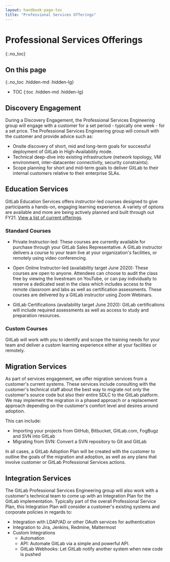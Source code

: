 ```yaml
---
layout: handbook-page-toc
title: "Professional Services Offerings"
---
```

# Professional Services Offerings
{:.no_toc}

## On this page
{:.no_toc .hidden-md .hidden-lg}

- TOC
{:toc .hidden-md .hidden-lg}

## Discovery Engagement

During a Discovery Engagement, the Professional Services Engineering group will engage with a customer for a set period - typically one week - for a set price.  The Professional Services Engineering group will consult with the customer and provide advice such as:

* Onsite discovery of short, mid and long-term goals for successful deployment of GitLab in High-Availability mode.
* Technical deep-dive into existing infrastructure (network topology, VM environment, inter-datacenter connectivity, security constraints).
* Scope planning for short and mid-term goals to deliver GitLab to their internal customers relative to their enterprise SLAs.

## Education Services

GitLab Education Services offers instructor-led courses designed to give participants a hands-on, engaging learning experience. A variety of options are available and more are being actively planned and built through out FY21. [View a list of current offerings](https://about.gitlab.com/services/education/).

### Standard Courses

* Private Instructor-led: These courses are currently available for purchase through your GitLab Sales Representative. A GitLab instructor delivers a course to your team live at your organization's facilities, or remotely using video conferencing.

* Open Online Instructor-led (availability target June 2020): These courses are open to anyone. Attendees can choose to audit the class free by viewing the livestream on YouTube, or can pay individually to reserve a dedicated seat in the class which includes access to the remote classroom and labs as well as certification assessments. These courses are delivered by a GitLab instructor using Zoom Webinars.

* GitLab Certifications (availability target June 2020): GitLab certifications will include required assessments as well as access to study and preparation resources.

### Custom Courses

GitLab will work with you to identify and scope the training needs for your team and deliver a custom learning experience either at your facilities or remotely.

## Migration Services

As part of services engagement, we offer migration services from a customer's current systems.  These services include consulting with the customer's technical staff about the best way to migrate not only the customer's source code but also their entire SDLC to the GitLab platform.  We may implement the migration in a phased approach or a replacement approach depending on the customer's comfort level and desires around adoption.

This can include:
* Importing your projects from GitHub, Bitbucket, GitLab.com, FogBugz and SVN into GitLab
* Migrating from SVN: Convert a SVN repository to Git and GitLab

In all cases, a GitLab Adoption Plan will be created with the customer to outline the goals of the migration and adoption, as well as any plans that involve customer or GitLab Professional Services actions.

## Integration Services

The GitLab Professional Services Engineering group will also work with a customer's technical team to come up with an Integration Plan for the GitLab implementation.  Typically part of the overall Professional Service Plan, this Integration Plan will consider a customer's existing systems and corporate policies in regards to:

* Integration with LDAP/AD or other OAuth services for authentication
* Integration to Jira, Jenkins, Redmine, Mattermost
* Custom Integrations
   - Automation
   - API: Automate GitLab via a simple and powerful API.
   - GitLab Webhooks: Let GitLab notify another system when new code is pushed

